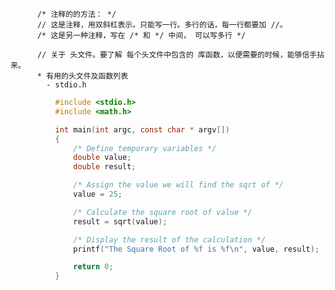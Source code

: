 

          /* 注释的的方法： */
          // 这是注释，用双斜杠表示。只能写一行。多行的话，每一行都要加 //。
          /* 这是另一种注释，写在 /* 和 */ 中间， 可以写多行 */
          
          // 关于 头文件。要了解 每个头文件中包含的 库函数，以便需要的时候，能够信手拈来。
          * 有用的头文件及函数列表
            - stdio.h
```c
          #include <stdio.h>
          #include <math.h>

          int main(int argc, const char * argv[])
          {
              /* Define temporary variables */
              double value;
              double result;

              /* Assign the value we will find the sqrt of */
              value = 25;

              /* Calculate the square root of value */
              result = sqrt(value);

              /* Display the result of the calculation */
              printf("The Square Root of %f is %f\n", value, result);

              return 0;
          }
```
